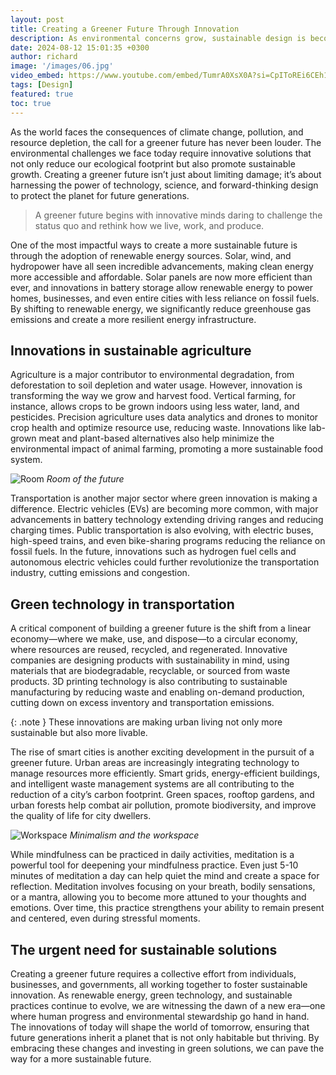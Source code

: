```yaml
---
layout: post
title: Creating a Greener Future Through Innovation
description: As environmental concerns grow, sustainable design is becoming increasingly important. This article examines the principles of  design, the materials and methods used.
date: 2024-08-12 15:01:35 +0300
author: richard
image: '/images/06.jpg'
video_embed: https://www.youtube.com/embed/TumrA0XsX0A?si=CpIToREi6CEh1KFu
tags: [Design]
featured: true
toc: true
---
```


As the world faces the consequences of climate change, pollution, and resource depletion, the call for a greener future has never been louder. The environmental challenges we face today require innovative solutions that not only reduce our ecological footprint but also promote sustainable growth. Creating a greener future isn’t just about limiting damage; it’s about harnessing the power of technology, science, and forward-thinking design to protect the planet for future generations.

> A greener future begins with innovative minds daring to challenge the status quo and rethink how we live, work, and produce.

One of the most impactful ways to create a more sustainable future is through the adoption of renewable energy sources. Solar, wind, and hydropower have all seen incredible advancements, making clean energy more accessible and affordable. Solar panels are now more efficient than ever, and innovations in battery storage allow renewable energy to power homes, businesses, and even entire cities with less reliance on fossil fuels. By shifting to renewable energy, we significantly reduce greenhouse gas emissions and create a more resilient energy infrastructure.

## Innovations in sustainable agriculture

Agriculture is a major contributor to environmental degradation, from deforestation to soil depletion and water usage. However, innovation is transforming the way we grow and harvest food. Vertical farming, for instance, allows crops to be grown indoors using less water, land, and pesticides. Precision agriculture uses data analytics and drones to monitor crop health and optimize resource use, reducing waste. Innovations like lab-grown meat and plant-based alternatives also help minimize the environmental impact of animal farming, promoting a more sustainable food system.

![Room]({{site.baseurl}}/images/06-1.jpg)
*Room of the future*

Transportation is another major sector where green innovation is making a difference. Electric vehicles (EVs) are becoming more common, with major advancements in battery technology extending driving ranges and reducing charging times. Public transportation is also evolving, with electric buses, high-speed trains, and even bike-sharing programs reducing the reliance on fossil fuels. In the future, innovations such as hydrogen fuel cells and autonomous electric vehicles could further revolutionize the transportation industry, cutting emissions and congestion.

## Green technology in transportation

A critical component of building a greener future is the shift from a linear economy—where we make, use, and dispose—to a circular economy, where resources are reused, recycled, and regenerated. Innovative companies are designing products with sustainability in mind, using materials that are biodegradable, recyclable, or sourced from waste products. 3D printing technology is also contributing to sustainable manufacturing by reducing waste and enabling on-demand production, cutting down on excess inventory and transportation emissions.

{: .note }
These innovations are making urban living not only more sustainable but also more livable.

The rise of smart cities is another exciting development in the pursuit of a greener future. Urban areas are increasingly integrating technology to manage resources more efficiently. Smart grids, energy-efficient buildings, and intelligent waste management systems are all contributing to the reduction of a city’s carbon footprint. Green spaces, rooftop gardens, and urban forests help combat air pollution, promote biodiversity, and improve the quality of life for city dwellers.

![Workspace]({{site.baseurl}}/images/06-2.jpg#wide)
*Minimalism and the workspace*

While mindfulness can be practiced in daily activities, meditation is a powerful tool for deepening your mindfulness practice. Even just 5-10 minutes of meditation a day can help quiet the mind and create a space for reflection. Meditation involves focusing on your breath, bodily sensations, or a mantra, allowing you to become more attuned to your thoughts and emotions. Over time, this practice strengthens your ability to remain present and centered, even during stressful moments.

## The urgent need for sustainable solutions

Creating a greener future requires a collective effort from individuals, businesses, and governments, all working together to foster sustainable innovation. As renewable energy, green technology, and sustainable practices continue to evolve, we are witnessing the dawn of a new era—one where human progress and environmental stewardship go hand in hand. The innovations of today will shape the world of tomorrow, ensuring that future generations inherit a planet that is not only habitable but thriving. By embracing these changes and investing in green solutions, we can pave the way for a more sustainable future.